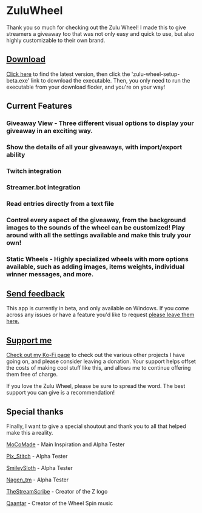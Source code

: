 # ZuluWheel

Thank you so much for checking out the Zulu Wheel! I made this to give streamers a giveaway too that was not only easy and quick to use, but also highly customizable to their own brand. 

## [Download](https://github.com/ZuluCharlie/zulu-wheel/releases/latest)

[Click here](https://github.com/ZuluCharlie/zulu-wheel/releases/latest) to find the latest version, then click the 'zulu-wheel-setup-beta.exe' link to download the executable. Then, you only need to run the executable from your download floder, and you're on your way!

## Current Features

### Giveaway View - Three different visual options to display your giveaway in an exciting way.
### Show the details of all your giveaways, with import/export ability
### Twitch integration
### Streamer.bot integration
### Read entries directly from a text file
### Control every aspect of the giveaway, from the background images to the sounds of the wheel can be customized! Play around with all the settings available and make this truly your own!
### Static Wheels - Highly specialized wheels with more options available, such as adding images, items weights, individual winner messages, and more.

## [Send feedback](https://github.com/ZuluCharlie/zulu-wheel/issues)

This app is currently in beta, and only available on Windows. If you come across any issues or have a feature you'd like to request [please leave them here.](https://github.com/ZuluCharlie/zulu-wheel/issues)

## [Support me](https://ko-fi.com/zulucharlie)

[Check out my Ko-Fi page](https://ko-fi.com/zulucharlie) to check out the various other projects I have going on, and please consider leaving a donation. Your support helps offset the costs of making cool stuff like this, and allows me to continue offering them free of charge.

If you love the Zulu Wheel, please be sure to spread the word. The best support you can give is a recommendation! 

## Special thanks

Finally, I want to give a special shoutout and thank you to all  that helped make this a reality. 

[MoCoMade](https://www.twitch.tv/mocomade) - Main Inspiration and Alpha Tester

[Pix_Stitch](https://www.twitch.tv/pix_stitch) - Alpha Tester

[SmileySloth](https://www.twitch.tv/smileysloth) - Alpha Tester

[Nagen_tm](https://www.twitch.tv/nagen_tm) - Alpha Tester

[TheStreamScribe](https://www.twitch.tv/thestreamscribe) - Creator of the Z logo

[Qaantar](https://www.twitch.tv/qaantar) - Creator of the Wheel Spin music
